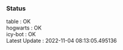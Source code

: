 ### Status


table : OK  
hogwarts : OK  
icy-bot : OK  
Latest Update : 2022-11-04 08:13:05.495136
